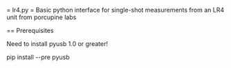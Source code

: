 = lr4.py =
Basic python interface for single-shot measurements from an LR4 unit from porcupine labs

== Prerequisites

Need to install pyusb 1.0 or greater!

pip install --pre pyusb


